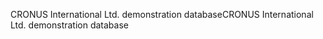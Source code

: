 <span data-ttu-id="1c843-101">CRONUS International Ltd. demonstration database</span><span class="sxs-lookup"><span data-stu-id="1c843-101">CRONUS International Ltd. demonstration database</span></span>
